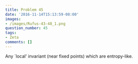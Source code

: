 ```yaml
---
title: Problem 45
date: '2016-11-14T15:13:59-08:00'
images:
- /images/Rufus-43-48_1.png
question_number: 45
tags:
- Zeta
comments: []
---
```

Any `local' invariant (near fixed points) which are entropy-like.

